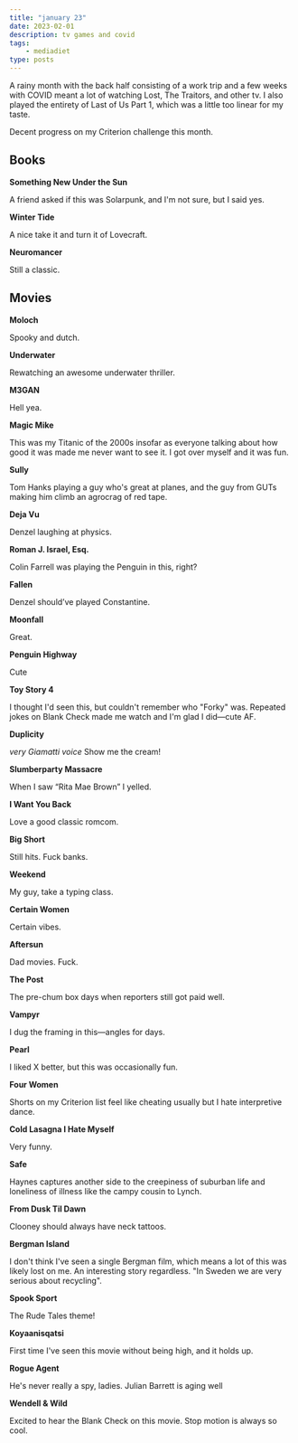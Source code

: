 ```yaml
---
title: "january 23"
date: 2023-02-01
description: tv games and covid
tags: 
    - mediadiet
type: posts
---
```


A rainy month with the back half consisting of a work trip and a few weeks with COVID meant a lot of watching Lost, The Traitors, and other tv. I also played the entirety of Last of Us Part 1, which was a little too linear for my taste.

Decent progress on my Criterion challenge this month.

<!--more-->

## Books

**‌Something New Under the Sun**

A friend asked if this was Solarpunk, and I'm not sure, but I said yes.

**Winter Tide**

A nice take it and turn it of Lovecraft.

**Neuromancer**

Still a classic.

## Movies

**Moloch**

Spooky and dutch.

**Underwater**

Rewatching an awesome underwater thriller.

**M3GAN**

Hell yea.

**Magic Mike**

This was my Titanic of the 2000s insofar as everyone talking about how good it was made me never want to see it. I got over myself and it was fun.

**Sully**

Tom Hanks playing a guy who's great at planes, and the guy from GUTs making him climb an agrocrag of red tape.

**Deja Vu**

Denzel laughing at physics.

**Roman J. Israel, Esq.**

Colin Farrell was playing the Penguin in this, right?

**Fallen**

Denzel should’ve played Constantine.

**Moonfall**

Great.

**Penguin Highway**

Cute

**Toy Story 4**

I thought I'd seen this, but couldn't remember who "Forky" was. Repeated jokes on Blank Check made me watch and I'm glad I did—cute AF.

**Duplicity**

_very Giamatti voice_ Show me the cream!

**Slumberparty Massacre**

When I saw “Rita Mae Brown” I yelled.

**I Want You Back**

Love a good classic romcom.

**Big Short**

Still hits. Fuck banks.

**Weekend**

My guy, take a typing class.

**Certain Women**

Certain vibes.

**Aftersun**

Dad movies. Fuck. 

**The Post**

The pre-chum box days when reporters still got paid well.

**Vampyr**

I dug the framing in this—angles for days.

**Pearl**

I liked X better, but this was occasionally fun.

**Four Women**

Shorts on my Criterion list feel like cheating usually but I hate interpretive dance.

**Cold Lasagna I Hate Myself**

Very funny.

**Safe**

Haynes captures another side to the creepiness of suburban life and loneliness of illness like the campy cousin to Lynch.

**From Dusk Til Dawn**

Clooney should always have neck tattoos.

**Bergman Island**

I don't think I've seen a single Bergman film, which means a lot of this was likely lost on me. An interesting story regardless. "In Sweden we are very serious about recycling".

**Spook Sport**

The Rude Tales theme!

**Koyaanisqatsi**

First time I've seen this movie without being high, and it holds up.

**Rogue Agent**

He's never really a spy, ladies. Julian Barrett is aging well

**Wendell & Wild**

Excited to hear the Blank Check on this movie. Stop motion is always so cool.